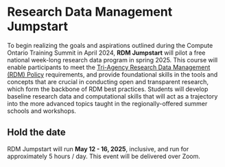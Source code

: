# Research Data Management Jumpstart

To begin realizing the goals and aspirations outlined during the Compute Ontario Training Summit in April 2024, **RDM Jumpstart** will pilot a free national week-long research data program in spring 2025. This course will enable participants to meet the [Tri-Agency Research Data Management (RDM) Policy](https://science.gc.ca/site/science/en/interagency-research-funding/policies-and-guidelines/research-data-management/tri-agency-research-data-management-policy) requirements, and provide foundational skills in the tools and concepts that are crucial in conducting open and transparent research, which form the backbone of RDM best practices. Students will develop baseline research data and computational skills that will act as a trajectory into the more advanced topics taught in the regionally-offered summer schools and workshops.

## Hold the date

RDM Jumpstart will run **May 12 - 16, 2025**, inclusive, and run for approximately 5 hours / day. This event will be delivered over Zoom.
